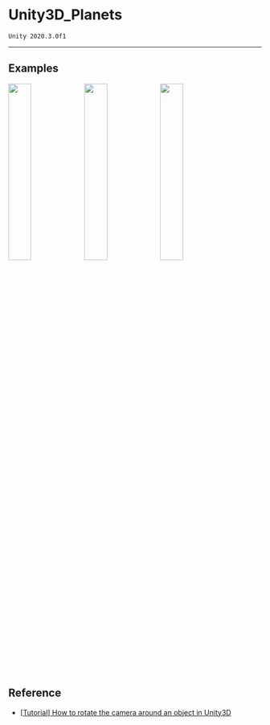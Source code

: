 # Unity3D_Planets

    Unity 2020.3.0f1
<hr/>

## Examples
<img src="https://user-images.githubusercontent.com/62216628/130344623-daec2597-52ba-4678-b323-6087cd0eade9.gif" width="30%"><img src="https://user-images.githubusercontent.com/62216628/130344624-8b94b9d3-6435-41f5-be0a-da26fe7b28c6.gif" width="30%"><img src="https://user-images.githubusercontent.com/62216628/130344626-2f669171-bc05-401d-8c8b-4f3bd744496a.gif" width="30%">

## Reference
+ [[Tutorial] How to rotate the camera around an object in Unity3D](https://emmaprats.com/p/how-to-rotate-the-camera-around-an-object-in-unity3d/)
